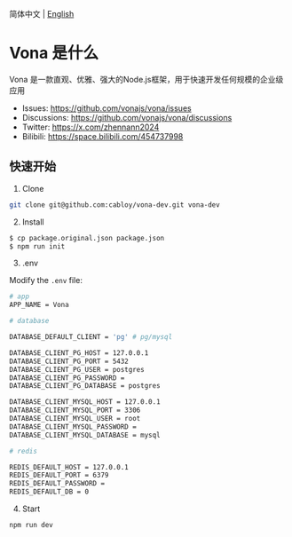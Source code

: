 简体中文 | [English](./README.md)

# Vona 是什么

Vona 是一款直观、优雅、强大的Node.js框架，用于快速开发任何规模的企业级应用

* Issues: https://github.com/vonajs/vona/issues
* Discussions: https://github.com/vonajs/vona/discussions
* Twitter: https://x.com/zhennann2024
* Bilibili: https://space.bilibili.com/454737998

## 快速开始

1. Clone

``` bash
git clone git@github.com:cabloy/vona-dev.git vona-dev
```

2. Install

``` bash
$ cp package.original.json package.json
$ npm run init
```

3. .env

Modify the `.env` file:

``` bash
# app
APP_NAME = Vona

# database

DATABASE_DEFAULT_CLIENT = 'pg' # pg/mysql

DATABASE_CLIENT_PG_HOST = 127.0.0.1
DATABASE_CLIENT_PG_PORT = 5432
DATABASE_CLIENT_PG_USER = postgres
DATABASE_CLIENT_PG_PASSWORD =
DATABASE_CLIENT_PG_DATABASE = postgres

DATABASE_CLIENT_MYSQL_HOST = 127.0.0.1
DATABASE_CLIENT_MYSQL_PORT = 3306
DATABASE_CLIENT_MYSQL_USER = root
DATABASE_CLIENT_MYSQL_PASSWORD =
DATABASE_CLIENT_MYSQL_DATABASE = mysql

# redis

REDIS_DEFAULT_HOST = 127.0.0.1
REDIS_DEFAULT_PORT = 6379
REDIS_DEFAULT_PASSWORD =
REDIS_DEFAULT_DB = 0
```

4. Start

``` bash
npm run dev
```
